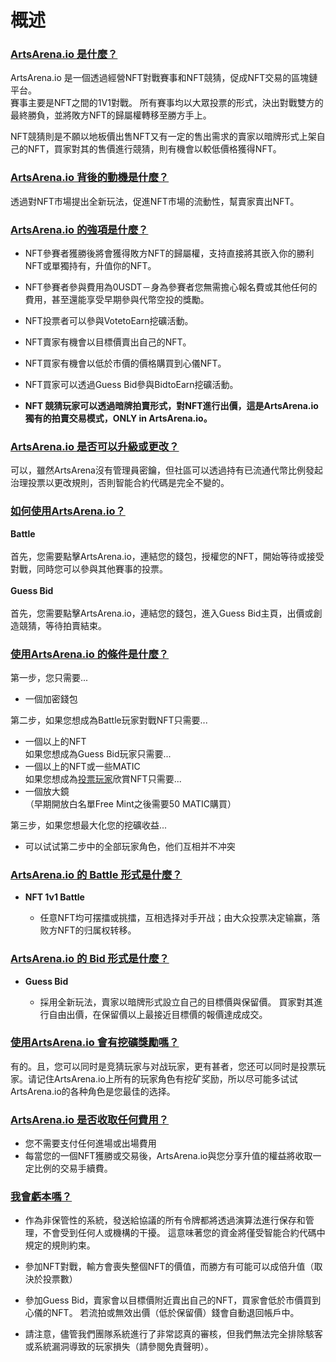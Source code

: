 # 概述

### <u>ArtsArena.io 是什麼？</u>
ArtsArena.io 是一個透過經營NFT對戰賽事和NFT競猜，促成NFT交易的區塊鏈平台。
<br/>賽事主要是NFT之間的1V1對戰。 所有賽事均以大眾投票的形式，決出對戰雙方的最終勝負，並將敗方NFT的歸屬權轉移至勝方手上。

NFT競猜則是不願以地板價出售NFT又有一定的售出需求的賣家以暗牌形式上架自己的NFT，買家對其的售價進行競猜，則有機會以較低價格獲得NFT。

### <u>ArtsArena.io 背後的動機是什麼？</u>
透過對NFT市場提出全新玩法，促進NFT市場的流動性，幫賣家賣出NFT。

### <u>ArtsArena.io 的強項是什麼？</u>
- NFT參賽者獲勝後將會獲得敗方NFT的歸屬權，支持直接將其嵌入你的勝利NFT或單獨持有，升值你的NFT。

- NFT參賽者參與費用為0USDT－身為參賽者您無需擔心報名費或其他任何的費用，甚至還能享受早期參與代幣空投的獎勵。

- NFT投票者可以參與VotetoEarn挖礦活動。

- NFT賣家有機會以目標價賣出自己的NFT。

- NFT買家有機會以低於市價的價格購買到心儀NFT。

- NFT買家可以透過Guess Bid參與BidtoEarn挖礦活動。

- <span style='font-weight:bold;'>NFT 競猜玩家可以透過暗牌拍賣形式，對NFT進行出價，這是ArtsArena.io 獨有的拍賣交易模式，ONLY in ArtsArena.io。</span>

### <u>ArtsArena.io 是否可以升級或更改？</u>
可以，雖然ArtsArena沒有管理員密鑰，但社區可以透過持有已流通代幣比例發起治理投票以更改規則，否則智能合約代碼是完全不變的。

### <u>如何使用ArtsArena.io？</u>
<span style='font-weight:bold;'>Battle</span>
<br/>
<br/>
首先，您需要點擊ArtsArena.io，連結您的錢包，授權您的NFT，開始等待或接受對戰，同時您可以參與其他賽事的投票。
<br/>
<br/><span style='font-weight:bold;'>Guess Bid</span>
<br/>
<br/>
首先，您需要點擊ArtsArena.io，連結您的錢包，進入Guess Bid主頁，出價或創造競猜，等待拍賣結束。

### <u>使用ArtsArena.io 的條件是什麼？</u>
第一步，您只需要...
- 一個加密錢包

第二步，如果您想成為Battle玩家對戰NFT只需要...
- 一個以上的NFT
<br>如果您想成為Guess Bid玩家只需要...
- 一個以上的NFT或一些MATIC
<br>如果您想成為<span style="text-decoration: underline;">投票玩家</span>欣賞NFT只需要...
- 一個放大鏡
<br>（早期開放白名單Free Mint之後需要50 MATIC購買）

第三步，如果您想最大化您的挖礦收益...
- 可以试试第二步中的全部玩家角色，他们互相并不冲突

### <u>ArtsArena.io 的 Battle 形式是什麼？</u>
- <span style="font-weight:bold;">NFT 1v1 Battle</span>

  - 任意NFT均可摆擂或挑擂，互相选择对手开战；由大众投票决定输赢，落败方NFT的归属权转移。

### <u>ArtsArena.io 的 Bid 形式是什麼？</u>
- <span style="font-weight:bold;">Guess Bid</span>

  - 採用全新玩法，賣家以暗牌形式設立自己的目標價與保留價。 買家對其進行自由出價，在保留價以上最接近目標價的報價達成成交。

### <u>使用ArtsArena.io 會有挖礦獎勵嗎？</u>
有的。且，您可以同时是竞猜玩家与对战玩家，更有甚者，您还可以同时是投票玩家。请记住ArtsArena.io上所有的玩家角色有挖矿奖励，所以尽可能多试试ArtsArena.io的各种角色是您最佳的选择。

### <u>ArtsArena.io 是否收取任何費用？</u>
- 您不需要支付任何進場或出場費用
- 每當您的一個NFT獲勝或交易後，ArtsArena.io與您分享升值的權益將收取一定比例的交易手續費。

### <u>我會虧本嗎？</u>
- 作為非保管性的系統，發送給協議的所有令牌都將透過演算法進行保存和管理，不會受到任何人或機構的干擾。 這意味著您的資金將僅受智能合約代碼中規定的規則約束。

- 參加NFT對戰，輸方會喪失整個NFT的價值，而勝方有可能可以成倍升值（取決於投票數）

- 參加Guess Bid，賣家會以目標價附近賣出自己的NFT，買家會低於市價買到心儀的NFT。 若流拍或無效出價（低於保留價）錢會自動退回帳戶中。

- 請注意，儘管我們團隊系統進行了非常認真的審核，但我們無法完全排除駭客或系統漏洞導致的玩家損失（請參閱免責聲明）。

